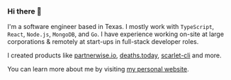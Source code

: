 ### Hi there 👋

I'm a software engineer based in Texas. I mostly work with `TypeScript`, `React`, `Node.js`, `MongoDB`, and `Go`. I have experience working on-site at large corporations & remotely at start-ups in full-stack developer roles. 

I created products like [partnerwise.io](https://partnerwise.io), [deaths.today](https://deaths.today), [scarlet-cli](https://github.com/nicoestrada/scarlet-cli) and more. 

You can learn more about me by visiting [my personal website](https://nico.ventures).
